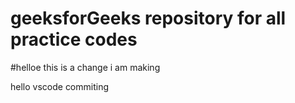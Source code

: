 # geeksforGeeks repository for all practice codes

#helloe this is a change i am making

hello vscode commiting
